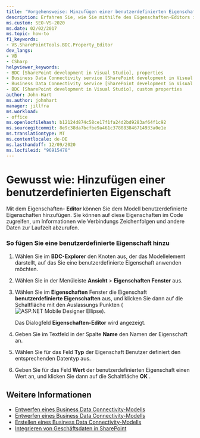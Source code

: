 ```yaml
---
title: 'Vorgehensweise: Hinzufügen einer benutzerdefinierten Eigenschaft | Microsoft-Dokumentation'
description: Erfahren Sie, wie Sie mithilfe des Eigenschaften-Editors im BDC-Explorer von Visual Studio eine benutzerdefinierte Eigenschaft zum BDC-Modell (Business Data Connectivity) in SharePoint hinzufügen.
ms.custom: SEO-VS-2020
ms.date: 02/02/2017
ms.topic: how-to
f1_keywords:
- VS.SharePointTools.BDC.Property_Editor
dev_langs:
- VB
- CSharp
helpviewer_keywords:
- BDC [SharePoint development in Visual Studio], properties
- Business Data Connectivity service [SharePoint development in Visual Studio], properties
- Business Data Connectivity service [SharePoint development in Visual Studio], custom properties
- BDC [SharePoint development in Visual Studio], custom properties
author: John-Hart
ms.author: johnhart
manager: jillfra
ms.workload:
- office
ms.openlocfilehash: b12124d874c58ce17f1fa24d2bd9283af64f1c92
ms.sourcegitcommit: 8e9c38da7bcfbe9a461c378083846714933a0e1e
ms.translationtype: MT
ms.contentlocale: de-DE
ms.lasthandoff: 12/09/2020
ms.locfileid: "96915478"
---
```

# <a name="how-to-add-a-custom-property"></a>Gewusst wie: Hinzufügen einer benutzerdefinierten Eigenschaft
  Mit dem Eigenschaften- **Editor** können Sie dem Modell benutzerdefinierte Eigenschaften hinzufügen. Sie können auf diese Eigenschaften im Code zugreifen, um Informationen wie Verbindungs Zeichenfolgen und andere Daten zur Laufzeit abzurufen.

### <a name="to-add-a-custom-property"></a>So fügen Sie eine benutzerdefinierte Eigenschaft hinzu

1. Wählen Sie im **BDC-Explorer** den Knoten aus, der das Modellelement darstellt, auf das Sie eine benutzerdefinierte Eigenschaft anwenden möchten.

2. Wählen Sie in der Menüleiste **Ansicht**  >  **Eigenschaften Fenster** aus.

3. Wählen Sie im **Eigenschaften** Fenster die Eigenschaft **benutzerdefinierte Eigenschaften** aus, und klicken Sie dann auf die Schaltfläche mit den Auslassungs Punkten (![ASP.NET Mobile Designer Ellipse](../sharepoint/media/mwellipsis.gif "Auslassungszeichen im ASP.NET Mobile-Designer")).

     Das Dialogfeld **Eigenschaften-Editor** wird angezeigt.

4. Geben Sie im Textfeld in der Spalte **Name** den Namen der Eigenschaft an.

5. Wählen Sie für das Feld **Typ** der Eigenschaft Benutzer definiert den entsprechenden Datentyp aus.

6. Geben Sie für das Feld **Wert** der benutzerdefinierten Eigenschaft einen Wert an, und klicken Sie dann auf die Schaltfläche **OK** .

## <a name="see-also"></a>Weitere Informationen
- [Entwerfen eines Business Data Connectivity-Modells](../sharepoint/designing-a-business-data-connectivity-model.md)
- [Entwerfen eines Business Data Connectivity-Modells](../sharepoint/designing-a-business-data-connectivity-model.md)
- [Erstellen eines Business Data Connectivity-Modells](../sharepoint/creating-a-business-data-connectivity-model.md)
- [Integrieren von Geschäftsdaten in SharePoint](../sharepoint/integrating-business-data-into-sharepoint.md)
